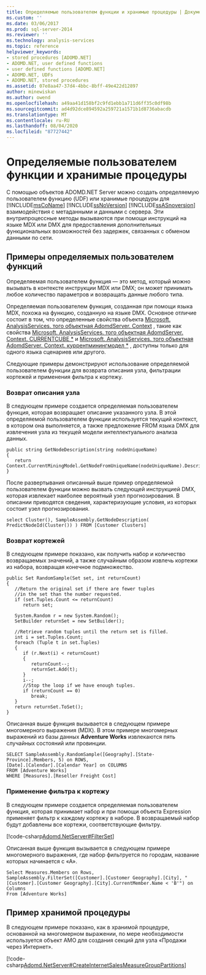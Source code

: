 ```yaml
---
title: Определяемые пользователем функции и хранимые процедуры | Документация Майкрософт
ms.custom: ''
ms.date: 03/06/2017
ms.prod: sql-server-2014
ms.reviewer: ''
ms.technology: analysis-services
ms.topic: reference
helpviewer_keywords:
- stored procedures [ADOMD.NET]
- ADOMD.NET, user defined functions
- user defined functions [ADOMD.NET]
- ADOMD.NET, UDFs
- ADOMD.NET, stored procedures
ms.assetid: 07e8aa47-37d4-4bbc-8bff-49e422d12897
author: minewiskan
ms.author: owend
ms.openlocfilehash: a49aa41d158bf2c9fd1ebb1a711d6ff35c0df98b
ms.sourcegitcommit: ad4d92dce894592a259721a1571b1d8736abacdb
ms.translationtype: MT
ms.contentlocale: ru-RU
ms.lasthandoff: 08/04/2020
ms.locfileid: "87727442"
---
```

# <a name="user-defined-functions-and-stored-procedures"></a>Определяемые пользователем функции и хранимые процедуры
  С помощью объектов ADOMD.NET Server можно создать определяемую пользователем функцию (UDF) или хранимые процедуры для [!INCLUDE[msCoName](../../includes/msconame-md.md)] [!INCLUDE[ssNoVersion](../../includes/ssnoversion-md.md)] [!INCLUDE[ssASnoversion](../../includes/ssasnoversion-md.md)] взаимодействия с метаданными и данными с сервера. Эти внутрипроцессные методы вызываются при помощи инструкций на языке MDX или DMX для предоставления дополнительных функциональных возможностей без задержек, связанных с обменом данными по сети.  
  
## <a name="udf-examples"></a>Примеры определяемых пользователем функций  
 Определяемая пользователем функция — это метод, который можно вызывать в контексте инструкции MDX или DMX; он может принимать любое количество параметров и возвращать данные любого типа.  
  
 Определяемая пользователем функция, созданная при помощи языка MDX, похожа на функцию, созданную на языке DMX. Основное отличие состоит в том, что определенные свойства объекта [Microsoft. AnalysisServices. того объектная AdomdServer. Context](/previous-versions/sql/sql-server-2014/ms143353(v=sql.120)) , такие как свойства [Microsoft. AnalysisServices. того объектная AdomdServer. Context. CURRENTCUBE *](/previous-versions/sql/sql-server-2014/ms137081(v=sql.120)) и [Microsoft. AnalysisServices. того объектная AdomdServer. Context. куррентминингмодел *](/previous-versions/sql/sql-server-2014/ms137178(v=sql.120)) , доступны только для одного языка сценариев или другого.  
  
 Следующие примеры демонстрируют использование определяемой пользователем функции для возврата описания узла, фильтрации кортежей и применения фильтра к кортежу.  
  
### <a name="returning-a-node-description"></a>Возврат описания узла  
 В следующем примере создается определяемая пользователем функция, которая возвращает описание указанного узла. В этой определяемой пользователем функции используется текущий контекст, в котором она выполняется, а также предложение FROM языка DMX для извлечения узла из текущей модели интеллектуального анализа данных.  
  
```  
public string GetNodeDescription(string nodeUniqueName)  
{  
   return Context.CurrentMiningModel.GetNodeFromUniqueName(nodeUniqueName).Description;  
}  
```  
  
 После развертывания описанный выше пример определяемой пользователем функции можно вызвать следующей инструкцией DMX, которая извлекает наиболее вероятный узел прогнозирования. В описании приводятся сведения, характеризующие условия, из которых состоит узел прогнозирования.  
  
```  
select Cluster(), SampleAssembly.GetNodeDescription( PredictNodeId(Cluster()) ) FROM [Customer Clusters]  
```  
  
### <a name="returning-tuples"></a>Возврат кортежей  
 В следующем примере показано, как получить набор и количество возвращаемых значений, а также случайным образом извлечь кортежи из набора, возвращая конечное подмножество.  
  
```  
public Set RandomSample(Set set, int returnCount)  
{  
   //Return the original set if there are fewer tuples  
   //in the set than the number requested.  
   if (set.Tuples.Count <= returnCount)  
      return set;  
  
   System.Random r = new System.Random();  
   SetBuilder returnSet = new SetBuilder();  
  
   //Retrieve random tuples until the return set is filled.  
   int i = set.Tuples.Count;  
   foreach (Tuple t in set.Tuples)  
   {  
      if (r.Next(i) < returnCount)  
      {  
         returnCount--;  
         returnSet.Add(t);  
      }  
      i--;  
      //Stop the loop if we have enough tuples.  
      if (returnCount == 0)  
         break;  
   }  
   return returnSet.ToSet();  
}  
```  
  
 Описанная выше функция вызывается в следующем примере многомерного выражения (MDX). В этом примере многомерных выражений из базы данных **Adventure Works** извлекаются пять случайных состояний или провинции.  
  
```  
SELECT SampleAssembly.RandomSample([Geography].[State-Province].Members, 5) on ROWS,   
[Date].[Calendar].[Calendar Year] on COLUMNS  
FROM [Adventure Works]  
WHERE [Measures].[Reseller Freight Cost]  
```  
  
### <a name="applying-a-filter-to-a-tuple"></a>Применение фильтра к кортежу  
 В следующем примере создается определяемая пользователем функция, которая принимает набор и при помощи объекта Expression применяет фильтр к каждому кортежу в наборе. В возвращаемый набор будут добавлены все кортежи, соответствующие фильтру.  
  
 [!code-csharp[Adomd.NetServer#FilterSet](../../snippets/csharp/SQL14/adomd.net/adomd.netserver/cs/class1.cs#filterset)]  
  
 Описанная выше функция вызывается в следующем примере многомерного выражения, где набор фильтруется по городам, название которых начинается с «А».  
  
```  
Select Measures.Members on Rows,  
SampleAssembly.FilterSet([Customer].[Customer Geography].[City], "[Customer].[Customer Geography].[City].CurrentMember.Name < 'B'") on Columns  
From [Adventure Works]  
```  
  
## <a name="stored-procedure-example"></a>Пример хранимой процедуры  
 В следующем примере показано, как в хранимой процедуре, основанной на многомерном выражении, по мере необходимости используется объект AMO для создания секций для узла «Продажи через Интернет».  
  
 [!code-csharp[Adomd.NetServer#CreateInternetSalesMeasureGroupPartitions](../../snippets/csharp/SQL14/adomd.net/adomd.netserver/cs/class1.cs#createinternetsalesmeasuregrouppartitions)]  
  
  
